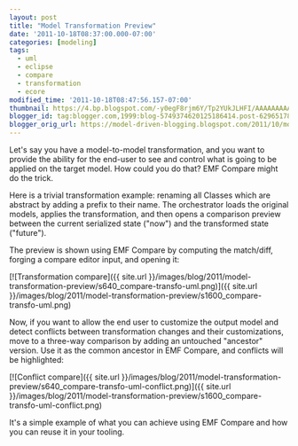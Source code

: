 ```yaml
---
layout: post
title: "Model Transformation Preview"
date: '2011-10-18T08:37:00.000-07:00'
categories: [modeling]
tags:
  - uml
  - eclipse
  - compare
  - transformation
  - ecore
modified_time: '2011-10-18T08:47:56.157-07:00'
thumbnail: https://4.bp.blogspot.com/-y0egF8rjm6Y/Tp2YUkJLHFI/AAAAAAAAAn4/U-tzStIFPJY/s72-c/compare-transfo-uml.png
blogger_id: tag:blogger.com,1999:blog-5749374620125186414.post-6296517877997441289
blogger_orig_url: https://model-driven-blogging.blogspot.com/2011/10/model-transformation-preview.html
---
```


Let's say you have a model-to-model transformation, and you want to provide the ability for the end-user to see and control what is going to be applied on the target model. How could you do that? EMF Compare might do the trick.

Here is a trivial transformation example: renaming all Classes which are abstract by adding a prefix to their name. The orchestrator loads the original models, applies the transformation, and then opens a comparison preview between the current serialized state ("now") and the transformed state ("future").

The preview is shown using EMF Compare by computing the match/diff, forging a compare editor input, and opening it:

[![Transformation compare]({{ site.url }}/images/blog/2011/model-transformation-preview/s640_compare-transfo-uml.png)]({{ site.url }}/images/blog/2011/model-transformation-preview/s1600_compare-transfo-uml.png)

Now, if you want to allow the end user to customize the output model and detect conflicts between transformation changes and their customizations, move to a three-way comparison by adding an untouched "ancestor" version. Use it as the common ancestor in EMF Compare, and conflicts will be highlighted:

[![Conflict compare]({{ site.url }}/images/blog/2011/model-transformation-preview/s640_compare-transfo-uml-conflict.png)]({{ site.url }}/images/blog/2011/model-transformation-preview/s1600_compare-transfo-uml-conflict.png)

It's a simple example of what you can achieve using EMF Compare and how you can reuse it in your tooling.
